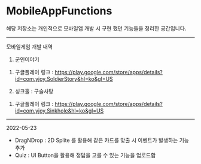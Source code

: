 # MobileAppFunctions

해당 저장소는 개인적으로 모바일앱 개발 시 구현 했던 기능들을 정리한 공간입니다.

----------------------------------------------------------------------------------------------

모바일게임 개발 내역

1. 군인이야기
  1) 구글플레이 링크 : https://play.google.com/store/apps/details?id=com.yjoy.SoldierStory&hl=ko&gl=US

2. 싱크홀 : 구슬사탕
  1) 구글플레이 링크 : https://play.google.com/store/apps/details?id=com.yjoy.Sinkhole&hl=ko&gl=US

----------------------------------------------------------------------------------------------

2022-05-23
- DragNDrop : 2D Splite 를 활용해 같은 카드를 맞출 시 이벤트가 발생하는 기능 추가
- Quiz : UI Button을 활용해 정답을 고를 수 있는 기능을 업로드함





